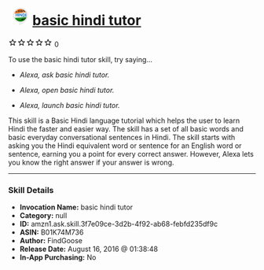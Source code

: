 # &nbsp;<img src="skill_icon" alt="basic hindi tutor icon" width="36"> [basic hindi tutor](http://alexa.amazon.com/#skills/amzn1.ask.skill.3f7e09ce-3d2b-4f92-ab68-febfd235df9c)
![0 stars](../../images/ic_star_border_black_18dp_1x.png)![0 stars](../../images/ic_star_border_black_18dp_1x.png)![0 stars](../../images/ic_star_border_black_18dp_1x.png)![0 stars](../../images/ic_star_border_black_18dp_1x.png)![0 stars](../../images/ic_star_border_black_18dp_1x.png) 0

To use the basic hindi tutor skill, try saying...

* *Alexa, ask basic hindi tutor.*

* *Alexa, open basic hindi tutor.*

* *Alexa, launch basic hindi tutor.*

This skill is a Basic Hindi language tutorial which helps the user to learn Hindi the faster and easier way. The skill has a set of all basic words and basic everyday conversational sentences in Hindi.
The skill starts with asking you the Hindi equivalent word or sentence for an English​ word or sentence, earning you a point for every correct answer. However, Alexa lets you know the right answer if your answer is wrong.

***

### Skill Details

* **Invocation Name:** basic hindi tutor
* **Category:** null
* **ID:** amzn1.ask.skill.3f7e09ce-3d2b-4f92-ab68-febfd235df9c
* **ASIN:** B01K74M736
* **Author:** FindGoose
* **Release Date:** August 16, 2016 @ 01:38:48
* **In-App Purchasing:** No
